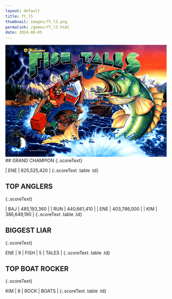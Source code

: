 ```yaml
---
layout: default
title: ft_l5
thumbnail: images/ft_l5.png
permalink: /games/ft_l5.html
date: 2024-08-05
---
```


<img src="../images/ft_l5.png" class="gameThumbnail img-fluid mx-auto align-middle">
## GRAND CHAMPION
{:.scoreText}

| ENE | 625,525,420 | 
{:.scoreText .table .td}

## TOP ANGLERS
{:.scoreText}

| BAJ | 485,193,360 | 
| RUN | 440,661,410 | 
| ENE | 403,786,000 | 
| KIM | 386,649,190 | 
{:.scoreText .table .td}

## BIGGEST LIAR
{:.scoreText}

ENE
| 9 | FISH | 5 | TALES | 
{:.scoreText .table .td}

## TOP BOAT ROCKER
{:.scoreText}

KIM
| 8 | ROCK | BOATS | 
{:.scoreText .table .td}
